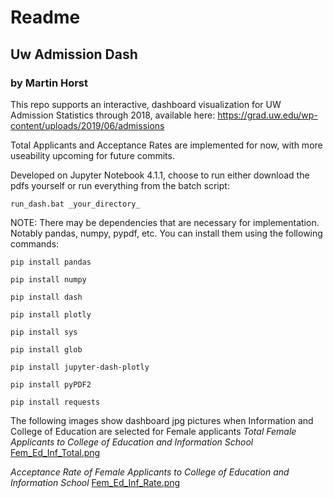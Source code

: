 # Readme #
## Uw Admission Dash ## 

### by Martin Horst ### 

This repo supports an interactive, dashboard visualization for UW Admission Statistics through 2018, available here:
https://grad.uw.edu/wp-content/uploads/2019/06/admissions

Total Applicants and Acceptance Rates are implemented for now, with more useability upcoming for future commits.

Developed on Jupyter Notebook 4.1.1, choose to run either download the pdfs yourself or run everything from the batch script: 

```run_dash.bat _your_directory_``` 

NOTE: There may be dependencies that are necessary for implementation. Notably pandas, numpy, pypdf, etc. You can install them using the following commands: 

```pip install pandas```

```pip install numpy```

```pip install dash```

```pip install plotly```

```pip install sys```

```pip install glob```

```pip install jupyter-dash-plotly```

```pip install pyPDF2```

```pip install requests```

The following images show dashboard jpg pictures when Information and College of Education are selected for Female applicants
*Total Female Applicants to College of Education and Information School* 
[Fem_Ed_Inf_Total.png](Fem_Ed_Inf_Total.png)

*Acceptance Rate of Female Applicants to College of Education and Information School* 
[Fem_Ed_Inf_Rate.png](Fem_Ed_Inf_Rate.png)
